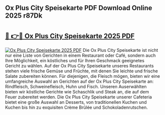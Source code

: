 ## Ox Plus City Speisekarte PDF Download Online 2025 r87Dk

# <h2><a href="http://gc8kcpe.nevu.top/?p=Ox+Plus+City+Speisekarte">🔗 👉🔴 Ox Plus City Speisekarte 2025 PDF</a></h2>

[![Ox Plus City Speisekarte 2025 PDF](https://i.imgur.com/dBaPXMq.png)](http://gc8kcpe.nevu.top/?p=Ox+Plus+City+Speisekarte)
Die Ox Plus City Speisekarte ist nicht nur eine Liste von Gerichten in einem Restaurant oder Café, sondern auch Ihre Möglichkeit, ein köstliches und für Ihren Geschmack geeignetes Gericht zu wählen. Auf der Ox Plus City Speisekarte unseres Restaurants stehen viele frische Gemüse und Früchte, mit denen Sie leichte und frische Salate zubereiten können. Für diejenigen, die Fleisch mögen, bieten wir eine umfangreiche Auswahl an Gerichten auf der Ox Plus City Speisekarte an: Rindfleisch, Schweinefleisch, Huhn und Fisch. Unseren Auserwählten bieten wir köstliche Gerichte wie Schaschlik und Steak an, die auf dem Feuer zubereitet werden. Die Ox Plus City Speisekarte unserer Cafeteria bietet eine große Auswahl an Desserts, von traditionellen Kuchen und Kuchen bis hin zu exquisiten Crème Brûlée und Schokoladenrutschen.
